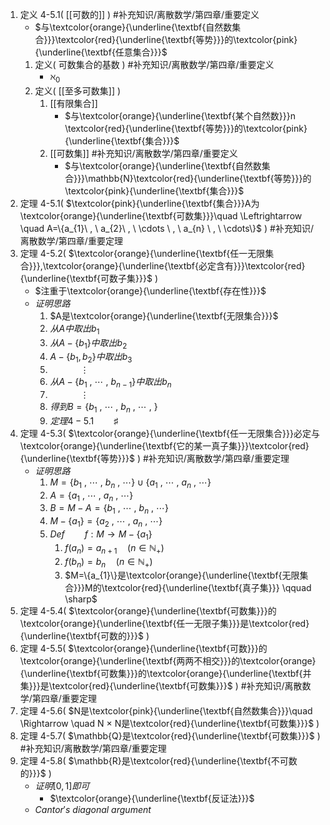 1. 定义 4-5.1(  [[可数的]]  ) #补充知识/离散数学/第四章/重要定义 
	- $与\textcolor{orange}{\underline{\textbf{自然数集合}}}\textcolor{red}{\underline{\textbf{等势}}}的\textcolor{pink}{\underline{\textbf{任意集合}}}$
	1. 定义(  可数集合的基数  ) #补充知识/离散数学/第四章/重要定义 
		- $\aleph_{0}$
	3. 定义(  [[至多可数集]]  )
		1. [[有限集合]]
			- $与\textcolor{orange}{\underline{\textbf{某个自然数}}}n \textcolor{red}{\underline{\textbf{等势}}}的\textcolor{pink}{\underline{\textbf{集合}}}$
		2. [[可数集]] #补充知识/离散数学/第四章/重要定义
			- $与\textcolor{orange}{\underline{\textbf{自然数集合}}}\mathbb{N}\textcolor{red}{\underline{\textbf{等势}}}的\textcolor{pink}{\underline{\textbf{集合}}}$
3. 定理 4-5.1(  $\textcolor{pink}{\underline{\textbf{集合}}}A为\textcolor{orange}{\underline{\textbf{可数集}}}\quad \Leftrightarrow \quad A=\{a_{1}\ , \ a_{2}\ , \ \cdots \ , \ a_{n} \ , \ \cdots\}$  ) #补充知识/离散数学/第四章/重要定理
4. 定理 4-5.2(  $\textcolor{orange}{\underline{\textbf{任一无限集合}}},\textcolor{orange}{\underline{\textbf{必定含有}}}\textcolor{red}{\underline{\textbf{可数子集}}}$  )
	- $注重于\textcolor{orange}{\underline{\textbf{存在性}}}$
	- $证明思路$
		1. $A是\textcolor{orange}{\underline{\textbf{无限集合}}}$
		2. $从A中取出b_{1}$
		3. $从A-\{b_{1}\}中取出b_{2}$
		4. $A-\{b_{1},b_{2}\}中取出b_{3}$
		5. $\quad  \qquad \vdots$
		6. $从A-\{b_{1}\ , \ \cdots \ , \ b_{n-1}\}中取出b_{n}$
		7. $\quad  \qquad \vdots$
		8. $得到B=\{b_{1}\ , \ \cdots \ , \ b_{n}\ , \ \cdots \ , \ \}$
		9. $定理 4-5.1\qquad \sharp$
1. 定理 4-5.3(  $\textcolor{orange}{\underline{\textbf{任一无限集合}}}必定与\textcolor{orange}{\underline{\textbf{它的某一真子集}}}\textcolor{red}{\underline{\textbf{等势}}}$  ) #补充知识/离散数学/第四章/重要定理  
	- $证明思路$
		1. $M=\{b_{1}\ , \ \cdots \ , \ b_{n}\ , \ \cdots\} \cup \{a_{1}\ , \ \cdots \ , \ a_{n}\ , \ \cdots\}$
		2. $A=\{a_{1}\ , \ \cdots \ , \ a_{n}\ , \ \cdots\}$
		3. $B=M-A=\{b_{1}\ , \ \cdots \ , \ b_{n}\ , \ \cdots\}$
		4. $M-\{a_{1}\}=\{a_{2}\ , \ \cdots \ , \ a_{n} \ , \ \cdots \}$
		5. $Def \qquad f : M \rightarrow M-\{a_{1}\}$
			1. $f(a_{n})=a_{n+1} \quad (n \in \mathbb{N}_{+})$
			2. $f(b_{n})=b_{n} \quad (n \in \mathbb{N}_{+})$
			3. $M=\{a_{1}\}是\textcolor{orange}{\underline{\textbf{无限集合}}}M的\textcolor{red}{\underline{\textbf{真子集}}} \qquad \sharp$
2. 定理 4-5.4(  $\textcolor{orange}{\underline{\textbf{可数集}}}的\textcolor{orange}{\underline{\textbf{任一无限子集}}}是\textcolor{red}{\underline{\textbf{可数的}}}$  )
3. 定理 4-5.5(  $\textcolor{orange}{\underline{\textbf{可数}}}的\textcolor{orange}{\underline{\textbf{两两不相交}}}的\textcolor{orange}{\underline{\textbf{可数集}}}的\textcolor{orange}{\underline{\textbf{并集}}}是\textcolor{red}{\underline{\textbf{可数集}}}$  ) #补充知识/离散数学/第四章/重要定理 
4. 定理 4-5.6(  $N是\textcolor{pink}{\underline{\textbf{自然数集合}}}\quad \Rightarrow \quad N × N是\textcolor{red}{\underline{\textbf{可数集}}}$  )
5. 定理 4-5.7(  $\mathbb{Q}是\textcolor{red}{\underline{\textbf{可数集}}}$  ) #补充知识/离散数学/第四章/重要定理 
6. 定理 4-5.8(  $\mathbb{R}是\textcolor{red}{\underline{\textbf{不可数的}}}$  )
	- $证明[0,1]即可$
		- $\textcolor{orange}{\underline{\textbf{反证法}}}$
	- $Cantor's \ diagonal \ argument$